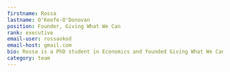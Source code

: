 ```yaml
---
firstname: Rossa
lastname: O'Keefe-O'Donovan
position: Founder, Giving What We Can
rank: executive
email-user: rossaokod
email-host: gmail.com
bio: Rossa is a PhD student in Economics and founded Giving What We Can Penn in 2014.
category: team
---
```


